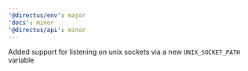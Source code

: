 ```yaml
---
'@directus/env': major
'docs': minor
'@directus/api': minor
---
```


Added support for listening on unix sockets via a new `UNIX_SOCKET_PATH` variable

